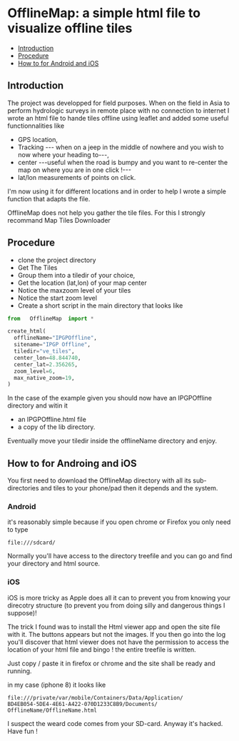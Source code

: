# OfflineMap: a simple html file to visualize offline tiles


* [Introduction](##introduction)
* [Procedure](##Procedure)
* [How to for Android and iOS](##How-to-for-Android-and-iOS)




## Introduction

The project was developped for field purposes. When on the field in Asia to perform hydrologic surveys in remote place with no connection to internet I wrote an html file to hande tiles offline using leaflet and added some useful functionnalities like
 * GPS location,
 * Tracking --- when on a jeep in the middle of nowhere and you wish to now where your heading to---,
 * center ---useful when the road is bumpy and you want to re-center the map on where you are in one click !---
 * lat/lon measurements of points on click.

I'm now using it for different locations and in order to help I wrote a simple function that adapts the file.

OfflineMap does not help you gather the tile files. For this I strongly recommand Map Tiles Downloader


## Procedure

* clone the project directory
* Get The Tiles
* Group them into a tiledir of your choice,
* Get the location (lat,lon) of your map center
* Notice the maxzoom level of your tiles
* Notice the start zoom level
* Create a short script in the main directory that looks like

```python
from   OfflineMap  import *

create_html(
  offlineName="IPGPOffline",
  sitename="IPGP Offline",
  tiledir="ve_tiles",
  center_lon=48.844740,
  center_lat=2.356265,
  zoom_level=6,
  max_native_zoom=19,
)
```
In the case of the example given you should now have an IPGPOffline directory and witin it
* an IPGPOffline.html file
* a copy of the lib directory.

Eventually move your tiledir inside the offlineName directory and enjoy.

## How to for Androing and iOS

You first need to download the OfflineMap directory with all its sub-directories and tiles to your phone/pad  then it depends and the system.


### Android
it's reasonably simple because if you open chrome or Firefox you only need to type

```
file:///sdcard/
```

Normally you'll have access to the directory treefile and you can go and find your directory and html source.

### iOS

iOS is more tricky as Apple does all it can to prevent you from knowing your direcotry structure (to prevent you from doing silly and dangerous things I suppose)!

The trick I found was to install the Html viewer app and open the site file with it. The buttons appears but not the images. If you then go into the log  you'll discover that html viewer does not have the permission to access the location of your html file and bingo ! the entire treefile is written.

Just copy / paste it in firefox or chrome and the site shall be ready and running.

in my case (iphone 8) it looks like
```
file:///private/var/mobile/Containers/Data/Application/
BD4EB054-5DE4-4E61-A422-070D1233C8B9/Documents/
OfflineName/OfflineName.html
```
I suspect the weard code comes from your SD-card.  Anyway it's hacked. Have fun !
